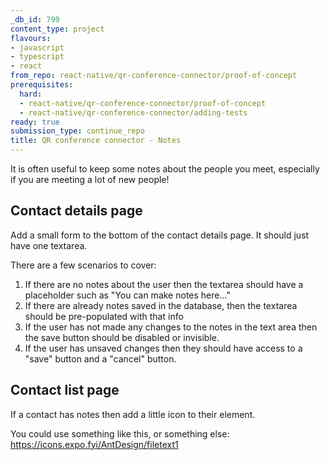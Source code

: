```yaml
---
_db_id: 799
content_type: project
flavours:
- javascript
- typescript
- react
from_repo: react-native/qr-conference-connector/proof-of-concept
prerequisites:
  hard:
  - react-native/qr-conference-connector/proof-of-concept
  - react-native/qr-conference-connector/adding-tests
ready: true
submission_type: continue_repo
title: QR conference connector - Notes
---
```


It is often useful to keep some notes about the people you meet, especially if you are meeting a lot of new people! 

## Contact details page 

Add a small form to the bottom of the contact details page. It should just have one textarea. 

There are a few scenarios to cover:

1. If there are no notes about the user then the textarea should have a placeholder such as "You can make notes here..."
2. If there are already notes saved in the database, then the textarea should be pre-populated with that info
3. If the user has not made any changes to the notes in the text area  then the save button should be disabled or invisible.
4. If the user has unsaved changes then they should have access to a "save" button and a "cancel" button.

## Contact list page 

If a contact has notes then add a little icon to their element.

You could use something like this, or something else: https://icons.expo.fyi/AntDesign/filetext1